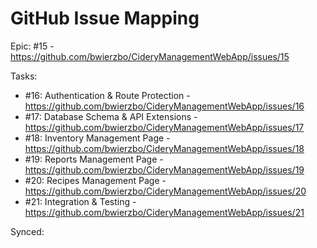 # GitHub Issue Mapping

Epic: #15 - https://github.com/bwierzbo/CideryManagementWebApp/issues/15

Tasks:
- #16: Authentication & Route Protection - https://github.com/bwierzbo/CideryManagementWebApp/issues/16
- #17: Database Schema & API Extensions - https://github.com/bwierzbo/CideryManagementWebApp/issues/17
- #18: Inventory Management Page - https://github.com/bwierzbo/CideryManagementWebApp/issues/18
- #19: Reports Management Page - https://github.com/bwierzbo/CideryManagementWebApp/issues/19
- #20: Recipes Management Page - https://github.com/bwierzbo/CideryManagementWebApp/issues/20
- #21: Integration & Testing - https://github.com/bwierzbo/CideryManagementWebApp/issues/21

Synced: 
